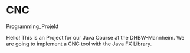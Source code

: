 # CNC
Programming_Projekt

Hello! This is an Project for our Java Course at the DHBW-Mannheim.
We are going to implement a CNC tool with the Java FX Library. 
